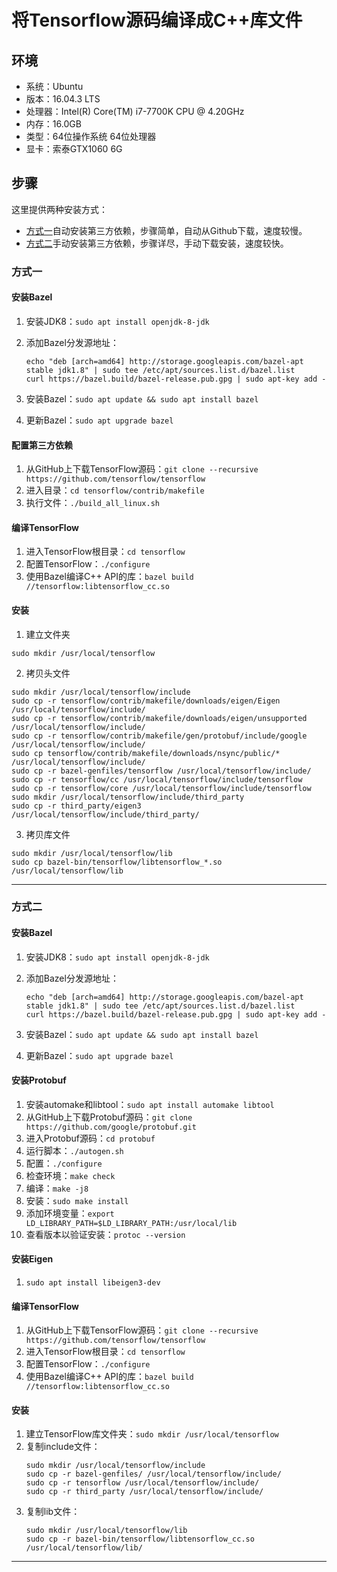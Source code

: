 # 将Tensorflow源码编译成C++库文件

## 环境

- 系统：Ubuntu
- 版本：16.04.3 LTS
- 处理器：Intel(R) Core(TM) i7-7700K CPU @ 4.20GHz
- 内存：16.0GB
- 类型：64位操作系统 64位处理器
- 显卡：索泰GTX1060 6G

## 步骤

这里提供两种安装方式：

- [方式一](#方式一)自动安装第三方依赖，步骤简单，自动从Github下载，速度较慢。
- [方式二](#方式二)手动安装第三方依赖，步骤详尽，手动下载安装，速度较快。

### 方式一

#### 安装Bazel

1. 安装JDK8：`sudo apt install openjdk-8-jdk`

2. 添加Bazel分发源地址：

   ```
   echo "deb [arch=amd64] http://storage.googleapis.com/bazel-apt stable jdk1.8" | sudo tee /etc/apt/sources.list.d/bazel.list
   curl https://bazel.build/bazel-release.pub.gpg | sudo apt-key add -
   ```

3. 安装Bazel：`sudo apt update && sudo apt install bazel`

4. 更新Bazel：`sudo apt upgrade bazel`

#### 配置第三方依赖

1. 从GitHub上下载TensorFlow源码：`git clone --recursive https://github.com/tensorflow/tensorflow`
2. 进入目录：`cd tensorflow/contrib/makefile`
3. 执行文件：`./build_all_linux.sh`

#### 编译TensorFlow

1. 进入TensorFlow根目录：`cd tensorflow`
2. 配置TensorFlow：`./configure`
3. 使用Bazel编译C++ API的库：`bazel build //tensorflow:libtensorflow_cc.so`

#### 安装

1. 建立文件夹

```
sudo mkdir /usr/local/tensorflow
```

2. 拷贝头文件

```
sudo mkdir /usr/local/tensorflow/include
sudo cp -r tensorflow/contrib/makefile/downloads/eigen/Eigen /usr/local/tensorflow/include/
sudo cp -r tensorflow/contrib/makefile/downloads/eigen/unsupported /usr/local/tensorflow/include/
sudo cp -r tensorflow/contrib/makefile/gen/protobuf/include/google /usr/local/tensorflow/include/
sudo cp tensorflow/contrib/makefile/downloads/nsync/public/* /usr/local/tensorflow/include/
sudo cp -r bazel-genfiles/tensorflow /usr/local/tensorflow/include/
sudo cp -r tensorflow/cc /usr/local/tensorflow/include/tensorflow
sudo cp -r tensorflow/core /usr/local/tensorflow/include/tensorflow
sudo mkdir /usr/local/tensorflow/include/third_party
sudo cp -r third_party/eigen3 /usr/local/tensorflow/include/third_party/
```

3. 拷贝库文件

```
sudo mkdir /usr/local/tensorflow/lib
sudo cp bazel-bin/tensorflow/libtensorflow_*.so /usr/local/tensorflow/lib
```

---

### 方式二

#### 安装Bazel

1. 安装JDK8：`sudo apt install openjdk-8-jdk`

2. 添加Bazel分发源地址：
   ```
   echo "deb [arch=amd64] http://storage.googleapis.com/bazel-apt stable jdk1.8" | sudo tee /etc/apt/sources.list.d/bazel.list
   curl https://bazel.build/bazel-release.pub.gpg | sudo apt-key add -
   ```

3. 安装Bazel：`sudo apt update && sudo apt install bazel`

4. 更新Bazel：`sudo apt upgrade bazel`

#### 安装Protobuf

1. 安装automake和libtool：`sudo apt install automake libtool`
2. 从GitHub上下载Protobuf源码：`git clone https://github.com/google/protobuf.git`
3. 进入Protobuf源码：`cd protobuf`
4. 运行脚本：`./autogen.sh`
5. 配置：`./configure`
6. 检查环境：`make check`
7. 编译：`make -j8`
8. 安装：`sudo make install`
9. 添加环境变量：`export LD_LIBRARY_PATH=$LD_LIBRARY_PATH:/usr/local/lib`
10. 查看版本以验证安装：`protoc --version`

#### 安装Eigen

1. `sudo apt install libeigen3-dev`

#### 编译TensorFlow

1. 从GitHub上下载TensorFlow源码：`git clone --recursive https://github.com/tensorflow/tensorflow`
2. 进入TensorFlow根目录：`cd tensorflow`
3. 配置TensorFlow：`./configure`
4. 使用Bazel编译C++ API的库：`bazel build //tensorflow:libtensorflow_cc.so`


#### 安装

1. 建立TensorFlow库文件夹：`sudo mkdir /usr/local/tensorflow`
2. 复制include文件：
   ```
   sudo mkdir /usr/local/tensorflow/include
   sudo cp -r bazel-genfiles/ /usr/local/tensorflow/include/
   sudo cp -r tensorflow /usr/local/tensorflow/include/
   sudo cp -r third_party /usr/local/tensorflow/include/
   ```
3. 复制lib文件：
   ```
   sudo mkdir /usr/local/tensorflow/lib
   sudo cp -r bazel-bin/tensorflow/libtensorflow_cc.so /usr/local/tensorflow/lib/
   ```

---